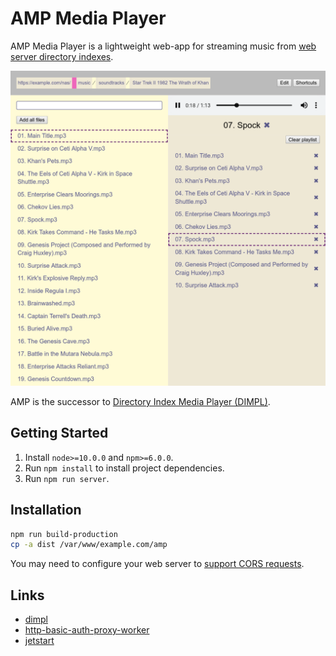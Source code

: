 # AMP Media Player

AMP Media Player is a lightweight web-app for streaming music from
[web server directory indexes](https://en.wikipedia.org/wiki/Webserver_directory_index).

![screenshot](./screenshot.png)

AMP is the successor to
[Directory Index Media Player (DIMPL)](https://github.com/andornaut/dimpl).

## Getting Started

1.  Install `node>=10.0.0` and `npm>=6.0.0`.
1.  Run `npm install` to install project dependencies.
1.  Run `npm run server`.

## Installation

```bash
npm run build-production
cp -a dist /var/www/example.com/amp
```

You may need to configure your web server to
[support CORS requests](https://github.com/andornaut/http-basic-auth-proxy-worker#web-server).

## Links

- [dimpl](https://github.com/andornaut/dimpl)
- [http-basic-auth-proxy-worker](https://github.com/andornaut/http-basic-auth-proxy-worker)
- [jetstart](https://github.com/andornaut/jetstart)
